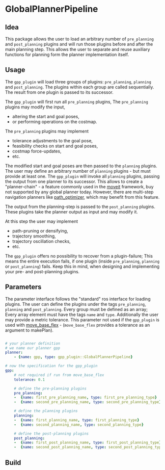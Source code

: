 # GlobalPlannerPipeline

## Idea

This package allows the user to load an arbitrary number of `pre_planning` and
`post_planning` plugins and will run those plugins before and after the main planning step.
This allows the user to separate and reuse auxiliary functions for planning form the
planner implementation itself.

## Usage

The `gpp_plugin` will load three groups of plugins: `pre_planning`, `planning` and `post_planning`.
The plugins within each group are called sequentially.
The result from one plugin is passed to its successor.

The `gpp_plugin` will first run all `pre_planning` plugins, 
The `pre_planning` plugins may modify the input, 
- altering the start and goal poses,
- or performing operations on the costmap.

The `pre_planning` plugins may implement
- tolerance adjustments to the goal pose,
- feasibility checks on start and goal poses,
- costmap force-updates,
- etc.

The modified start and goal poses are then passed to the `planning` plugins.
The user may define an arbitrary number of `planning` plugins - but must provide at least one.
The `gpp_plugin` will invoke all `planning` plugins, passing the output
from one planner to its successor.
This allows to create a "planner-chain" - a feature commonly used in the [moveit](https://moveit.ros.org/) framework,
buy not supported by any global planner today.
However, there are multi-step navigation planners like [path_optimizer](https://github.com/LiJiangnanBit/path_optimizer), which may benefit from this feature.

The output from the planning-step is passed to the `post_planning` plugins.
These plugins take the planner output as input and may modify it.

At this step the user may implement
- path-pruning or densifying,
- trajectory smoothing,
- trajectory oscillation checks,
- etc.

The `gpp_plugin` offers no possibility to recover from a plugin-failure;
This means the entire execution fails, if one plugin (inside `pre_planning`, `planning` or `post_planning`) fails.
Keep this in mind, when designing and implementing your pre- and post-planning plugins.

## Parameters

The parameter interface follows the "standard" ros interface for loading plugins.
The user can define the plugins under the tags `pre_planning`, `planning` and `post_planning`.
Every group must be defined as an array;
Every array element must have the tags `name` and `type`.
Additionally the user may provide a metric tolerance.
This parameter not used if the `gpp_plugin` is used with [move_base_flex](https://github.com/magazino/move_base_flex) - 
(`move_base_flex` provides a tolerance as an argument to makePlan).

```yaml

# your planner definition
# we name our planner gpp
planner:
    - {name: gpp, type: gpp_plugin::GlobalPlannerPipeline}

# now the specification for the gpp_plugin
gpp:
    # not required if run from move_base_flex
    tolerance: 0.1

    # define the pre-planning plugins
    pre_planning:
    -  {name: first_pre_planning_name, type: first_pre_planning_type}
    -  {name: second_pre_planning_name, type: second_pre_planning_type}

    # define the planning plugins
    planning:
    -  {name: first_planning_name, type: first_planning_type}
    -  {name: second_planning_name, type: second_planning_type}

    # define the post-planning plugins
    post_planning:
    -  {name: first_post_planning_name, type: first_post_planning_type}
    -  {name: second_post_planning_name, type: second_post_planning_type}

```

## Build
